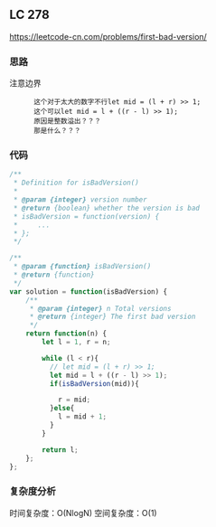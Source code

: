 ## LC 278

https://leetcode-cn.com/problems/first-bad-version/

### 思路

注意边界

          这个对于太大的数字不行let mid = (l + r) >> 1;
          这个可以let mid = l + ((r - l) >> 1);
          原因是整数溢出？？？
          那是什么？？？

### 代码

```JavaScript
/**
 * Definition for isBadVersion()
 *
 * @param {integer} version number
 * @return {boolean} whether the version is bad
 * isBadVersion = function(version) {
 *     ...
 * };
 */

/**
 * @param {function} isBadVersion()
 * @return {function}
 */
var solution = function(isBadVersion) {
    /**
     * @param {integer} n Total versions
     * @return {integer} The first bad version
     */
    return function(n) {
        let l = 1, r = n;

        while (l < r){
          // let mid = (l + r) >> 1;
          let mid = l + ((r - l) >> 1);
          if(isBadVersion(mid)){

            r = mid;
          }else{
            l = mid + 1;
          }
        }

        return l;
    };
};

```

### 复杂度分析

时间复杂度：O(NlogN)
空间复杂度：O(1)
